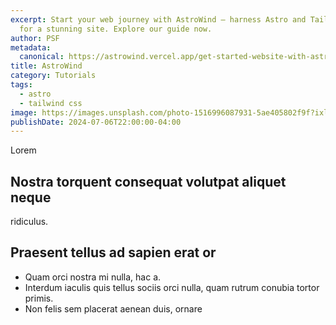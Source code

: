 ```yaml
---
excerpt: Start your web journey with AstroWind – harness Astro and Tailwind CSS
  for a stunning site. Explore our guide now.
author: PSF
metadata:
  canonical: https://astrowind.vercel.app/get-started-website-with-astro-tailwind-css
title: AstroWind
category: Tutorials
tags:
  - astro
  - tailwind css
image: https://images.unsplash.com/photo-1516996087931-5ae405802f9f?ixlib=rb-4.0.3&ixid=M3wxMjA3fDB8MHxwaG90by1wYWdlfHx8fGVufDB8fHx8fA%3D%3D&auto=format&fit=crop&w=2070&q=80
publishDate: 2024-07-06T22:00:00-04:00
---
```

Lorem 

## Nostra torquent consequat volutpat aliquet neque

ridiculus.

## Praesent tellus ad sapien erat or

- Quam orci nostra mi nulla, hac a.
- Interdum iaculis quis tellus sociis orci nulla, quam rutrum conubia tortor primis.
- Non felis sem placerat aenean duis, ornare 




